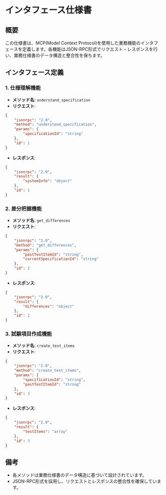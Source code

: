 # インタフェース仕様書

## 概要
この仕様書は、MCP(Model Context Protocol)を使用した業務機能のインタフェースを定義します。各機能はJSON-RPC形式でリクエスト・レスポンスを行い、業務仕様書のデータ構造と整合性を保ちます。

## インタフェース定義

### 1. 仕様理解機能
- **メソッド名**: `understand_specification`
- **リクエスト**:
```json
{
    "jsonrpc": "2.0",
    "method": "understand_specification",
    "params": {
        "specificationId": "string"
    },
    "id": 1
}
```
- **レスポンス**:
```json
{
    "jsonrpc": "2.0",
    "result": {
        "systemInfo": "object"
    },
    "id": 1
}
```

### 2. 差分把握機能
- **メソッド名**: `get_differences`
- **リクエスト**:
```json
{
    "jsonrpc": "2.0",
    "method": "get_differences",
    "params": {
        "pastTestItemId": "string",
        "currentSpecificationId": "string"
    },
    "id": 2
}
```
- **レスポンス**:
```json
{
    "jsonrpc": "2.0",
    "result": {
        "differences": "object"
    },
    "id": 2
}
```

### 3. 試験項目作成機能
- **メソッド名**: `create_test_items`
- **リクエスト**:
```json
{
    "jsonrpc": "2.0",
    "method": "create_test_items",
    "params": {
        "specificationId": "string",
        "pastTestItemId": "string"
    },
    "id": 3
}
```
- **レスポンス**:
```json
{
    "jsonrpc": "2.0",
    "result": {
        "testItems": "array"
    },
    "id": 3
}
```

## 備考
- 各メソッドは業務仕様書のデータ構造に基づいて設計されています。
- JSON-RPC形式を採用し、リクエストとレスポンスの整合性を確保しています。